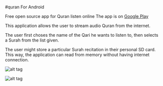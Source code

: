 #quran For Android

Free open source app for Quran listen online The app is on [Google Play](https://play.google.com/store/apps/details?id=com.onlines.quranonlinesapp&hl=en)

This application allows the user to stream audio Quran from the internet. 

The user first choses the name of the Qari he wants to listen to, then selects a Surah from the list given.

The user might store a particular Surah recitation in their personal SD card. This way, the application can read from memory
without having internet connection.

![alt tag](http://imgur.com/a/rRgON)

![alt tag](http://imgur.com/a/rRgON)
